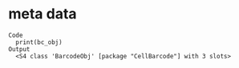 # meta data

    Code
      print(bc_obj)
    Output
      <S4 class 'BarcodeObj' [package "CellBarcode"] with 3 slots> 

